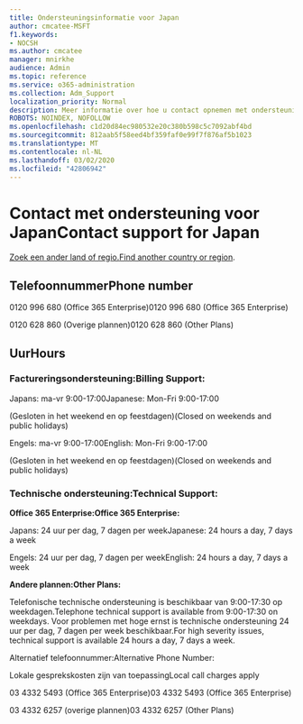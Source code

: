 ```yaml
---
title: Ondersteuningsinformatie voor Japan
author: cmcatee-MSFT
f1.keywords:
- NOCSH
ms.author: cmcatee
manager: mnirkhe
audience: Admin
ms.topic: reference
ms.service: o365-administration
ms.collection: Adm_Support
localization_priority: Normal
description: Meer informatie over hoe u contact opnemen met ondersteuning voor uw land of regio.
ROBOTS: NOINDEX, NOFOLLOW
ms.openlocfilehash: c1d20d84ec980532e20c380b598c5c7092abf4bd
ms.sourcegitcommit: 812aab5f58eed4bf359faf0e99f7f876af5b1023
ms.translationtype: MT
ms.contentlocale: nl-NL
ms.lasthandoff: 03/02/2020
ms.locfileid: "42806942"
---
```

# <a name="contact-support-for-japan"></a><span data-ttu-id="64c7c-103">Contact met ondersteuning voor Japan</span><span class="sxs-lookup"><span data-stu-id="64c7c-103">Contact support for Japan</span></span>

<span data-ttu-id="64c7c-104">[Zoek een ander land of regio.](../contact-support-for-business-products.md)</span><span class="sxs-lookup"><span data-stu-id="64c7c-104">[Find another country or region](../contact-support-for-business-products.md).</span></span>

## <a name="phone-number"></a><span data-ttu-id="64c7c-105">Telefoonnummer</span><span class="sxs-lookup"><span data-stu-id="64c7c-105">Phone number</span></span>
<span data-ttu-id="64c7c-106">0120 996 680 (Office 365 Enterprise)</span><span class="sxs-lookup"><span data-stu-id="64c7c-106">0120 996 680 (Office 365 Enterprise)</span></span>

<span data-ttu-id="64c7c-107">0120 628 860 (Overige plannen)</span><span class="sxs-lookup"><span data-stu-id="64c7c-107">0120 628 860 (Other Plans)</span></span>

## <a name="hours"></a><span data-ttu-id="64c7c-108">Uur</span><span class="sxs-lookup"><span data-stu-id="64c7c-108">Hours</span></span>
### <a name="billing-support"></a><span data-ttu-id="64c7c-109">Factureringsondersteuning:</span><span class="sxs-lookup"><span data-stu-id="64c7c-109">Billing Support:</span></span>

<span data-ttu-id="64c7c-110">Japans: ma-vr 9:00-17:00</span><span class="sxs-lookup"><span data-stu-id="64c7c-110">Japanese: Mon-Fri 9:00-17:00</span></span>

<span data-ttu-id="64c7c-111">(Gesloten in het weekend en op feestdagen)</span><span class="sxs-lookup"><span data-stu-id="64c7c-111">(Closed on weekends and public holidays)</span></span>

<span data-ttu-id="64c7c-112">Engels: ma-vr 9:00-17:00</span><span class="sxs-lookup"><span data-stu-id="64c7c-112">English: Mon-Fri 9:00-17:00</span></span>

<span data-ttu-id="64c7c-113">(Gesloten in het weekend en op feestdagen)</span><span class="sxs-lookup"><span data-stu-id="64c7c-113">(Closed on weekends and public holidays)</span></span>

### <a name="technical-support"></a><span data-ttu-id="64c7c-114">Technische ondersteuning:</span><span class="sxs-lookup"><span data-stu-id="64c7c-114">Technical Support:</span></span>

<span data-ttu-id="64c7c-115">**Office 365 Enterprise:**</span><span class="sxs-lookup"><span data-stu-id="64c7c-115">**Office 365 Enterprise:**</span></span>

<span data-ttu-id="64c7c-116">Japans: 24 uur per dag, 7 dagen per week</span><span class="sxs-lookup"><span data-stu-id="64c7c-116">Japanese: 24 hours a day, 7 days a week</span></span>

<span data-ttu-id="64c7c-117">Engels: 24 uur per dag, 7 dagen per week</span><span class="sxs-lookup"><span data-stu-id="64c7c-117">English: 24 hours a day, 7 days a week</span></span>

<span data-ttu-id="64c7c-118">**Andere plannen:**</span><span class="sxs-lookup"><span data-stu-id="64c7c-118">**Other Plans:**</span></span>

<span data-ttu-id="64c7c-119">Telefonische technische ondersteuning is beschikbaar van 9:00-17:30 op weekdagen.</span><span class="sxs-lookup"><span data-stu-id="64c7c-119">Telephone technical support is available from 9:00-17:30 on weekdays.</span></span> <span data-ttu-id="64c7c-120">Voor problemen met hoge ernst is technische ondersteuning 24 uur per dag, 7 dagen per week beschikbaar.</span><span class="sxs-lookup"><span data-stu-id="64c7c-120">For high severity issues, technical support is available 24 hours a day, 7 days a week.</span></span>

<span data-ttu-id="64c7c-121">Alternatief telefoonnummer:</span><span class="sxs-lookup"><span data-stu-id="64c7c-121">Alternative Phone Number:</span></span>

<span data-ttu-id="64c7c-122">Lokale gesprekskosten zijn van toepassing</span><span class="sxs-lookup"><span data-stu-id="64c7c-122">Local call charges apply</span></span>

<span data-ttu-id="64c7c-123">03 4332 5493 (Office 365 Enterprise)</span><span class="sxs-lookup"><span data-stu-id="64c7c-123">03 4332 5493 (Office 365 Enterprise)</span></span>

<span data-ttu-id="64c7c-124">03 4332 6257 (overige plannen)</span><span class="sxs-lookup"><span data-stu-id="64c7c-124">03 4332 6257 (Other Plans)</span></span>
